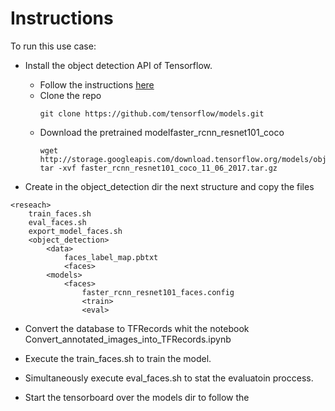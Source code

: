 # Instructions

To run this use case:

- Install the object detection API of Tensorflow.
    - Follow the instructions [here](https://github.com/tensorflow/models/blob/master/research/object_detection/g3doc/installation.md)
    - Clone the repo
        ```
        git clone https://github.com/tensorflow/models.git
        ```
    - Download the pretrained modelfaster_rcnn_resnet101_coco 
        ```
        wget http://storage.googleapis.com/download.tensorflow.org/models/object_detection/faster_rcnn_resnet101_coco_11_06_2017.tar.gz
        tar -xvf faster_rcnn_resnet101_coco_11_06_2017.tar.gz
        ```
    
    
- Create in the object_detection dir the next structure and copy the files
```
<reseach>
    train_faces.sh
    eval_faces.sh
    export_model_faces.sh
    <object_detection>
        <data>
            faces_label_map.pbtxt
            <faces>
        <models>
            <faces>
                faster_rcnn_resnet101_faces.config
                <train>
                <eval>
```

- Convert the database to TFRecords whit the notebook Convert_annotated_images_into_TFRecords.ipynb


- Execute the train_faces.sh to train the model.
- Simultaneously execute eval_faces.sh to stat the evaluatoin proccess. 
- Start the tensorboard over the models dir to follow the 